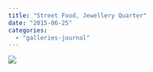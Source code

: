 ```yaml
---
title: "Street Food, Jewellery Quarter"
date: "2015-06-25"
categories: 
  - "galleries-journal"
---
```


[![](images/Street-food-scaled-1.jpeg)](http://davidpeach.co.uk/wp-content/uploads/2021/03/Street-food-scaled-1.jpeg)
